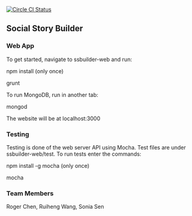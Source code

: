 [![Circle CI Status](https://circleci.com/gh/szsen/SocialStoryBuilder.svg?style=shield&circle-token=:circle-token)](hhttps://circleci.com/gh/szsen/SocialStoryBuilder)

Social Story Builder
-----------------------

### Web App

To get started, navigate to ssbuilder-web and run:

npm install (only once)

grunt

To run MongoDB, run in another tab:

mongod

The website will be at localhost:3000

### Testing

Testing is done of the web server API using Mocha. Test files are under ssbuilder-web/test. To run tests enter the commands:

npm install -g mocha (only once)

mocha


### Team Members

Roger Chen, Ruiheng Wang, Sonia Sen